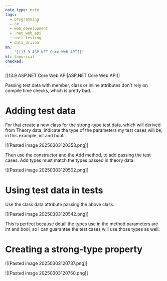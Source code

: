 ```yaml
---
note_type: note
tags:
  - programming
  - c#
  - web_development
  - .net_web_api
  - unit_testing
  - data_driven
mn:
  - "[[13.9 ASP.NET Core Web API]]"
kt: theorical
checked:
---
```

[[13.9 ASP.NET Core Web API|ASP.NET Core Web API]]

Passing test data with member, class or inline attributes don't rely on compile time checks, which is pretty bad.

# Adding test data
For that create a new class for the strong-type test data, which will derived from Theory data; indicate the type of the parameters my test cases will be, in this example, int and bool.

![[Pasted image 20250303120353.png]]

Then use the constructor and the Add method, to add passing the test cases. Add types must match the types passed in theory data. 

![[Pasted image 20250303120502.png]]

# Using test data in tests
Use the class data attribute passing the above class.

![[Pasted image 20250303120542.png]]

This is perfect because detail the types use in the method parameters are int and bool, so I can guarantee the test cases will use those types as well. 

# Creating a strong-type property
![[Pasted image 20250303120737.png]]

![[Pasted image 20250303120750.png]]

